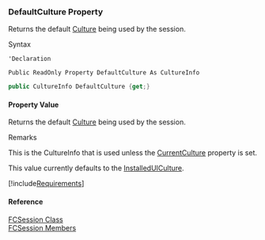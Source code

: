﻿### DefaultCulture Property

Returns the default [Culture](ms-help://MS.NETFrameworkSDKv1.1/cpguidenf/html/cpconcultureinfo.htm) being used by the session.

Syntax

```vbnet
'Declaration

Public ReadOnly Property DefaultCulture As CultureInfo
```

```csharp
public CultureInfo DefaultCulture {get;}
```

#### Property Value

Returns the default [Culture](ms-help://MS.NETFrameworkSDKv1.1/cpguidenf/html/cpconcultureinfo.htm) being used by the session.

Remarks

This is the CultureInfo that is used unless the [CurrentCulture](fcSDK~FChoice.Foundation.FCSession~CurrentCulture.md) property is set.

This value currently defaults to the [InstalledUICulture](ms-help://MS.NETFrameworkSDKv1.1/cpref/html/frlrfSystemGlobalizationCultureInfoClassInstalledUICultureTopic.htm).

[!include[Requirements](../partials/requirements.md)]

#### Reference

[FCSession Class](fcSDK~FChoice.Foundation.FCSession.md)  
[FCSession Members](fcSDK~FChoice.Foundation.FCSession_members.md)